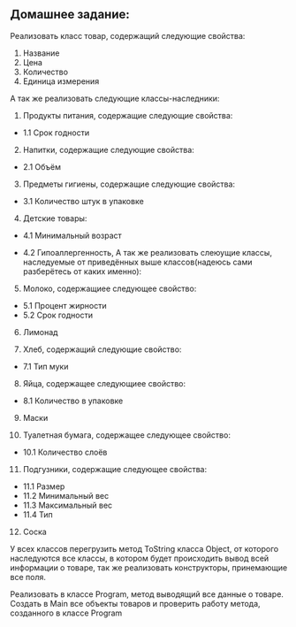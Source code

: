 ## Домашнее задание:

Реализовать класс товар, содержащий следующие свойства:

1. Название
2. Цена
3. Количество
4. Единица измерения

А так же реализовать следующие классы-наследники:

1. Продукты питания, содержащие следующие свойства:

* 1.1 Срок годности

2. Напитки, содержащие следующие свойства:

* 2.1 Объём

3. Предметы гигиены, содержащие следующие свойства:

* 3.1 Количество штук в упаковке

4. Детские товары:

* 4.1 Минимальный возраст

* 4.2 Гипоаллергенность,
А так же реализовать слеюущие классы, наследуемые от приведённых выше классов(надеюсь сами разберётесь от каких именно):

5. Молоко, содержащиее следующее свойство:

* 5.1 Процент жирности
* 5.2 Срок годности

6. Лимонад

7. Хлеб, содержащий следующие свойство:

* 7.1 Тип муки

8. Яйца, содержащее следующиее свойство:

* 8.1 Количество в упаковке

9. Маски

10. Туалетная бумага, содержащее следующее свойство:

* 10.1 Количество слоёв

11. Подгузники, содержащие следующее свойства:

* 11.1 Размер
* 11.2 Минимальный вес
* 11.3 Максимальный вес
* 11.4 Тип

12. Соска

У всех классов перегрузить метод ToString класса Object, от которого наследуются все классы, в котором будет происходить вывод всей информации о товаре, так же реализовать конструкторы, принемающие все поля.

Реализовать в классе Program, метод выводящий все данные о товаре. Создать в Main все объекты товаров и проверить работу метода, созданного в классе Program